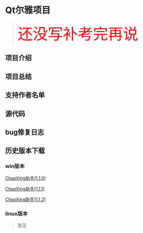 # Qt尔雅项目

>   <font size=8 color=red>还没写补考完再说</font>

## 项目介绍

## 项目总结

##  支持作者名单

## 源代码

## bug修复日志

## 历史版本下载

### win版本

<a href=./Chaoxing/ChaoXing助手(1.1.0).rar>ChaoXing助手(1.1.0)</a>

<a href=./Chaoxing/ChaoXing助手(1.1.1).rar>ChaoXing助手(1.1.1)</a>

<a href=./Chaoxing/ChaoXing助手(1.1.2).rar>ChaoXing助手(1.1.2)</a>

### linux版本

>   暂无